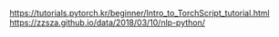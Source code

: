https://tutorials.pytorch.kr/beginner/Intro_to_TorchScript_tutorial.html
https://zzsza.github.io/data/2018/03/10/nlp-python/
